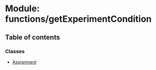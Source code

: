 # Module: functions/getExperimentCondition

## Table of contents

### Classes

- [Assignment](../classes/functions_getExperimentCondition.Assignment.md)
